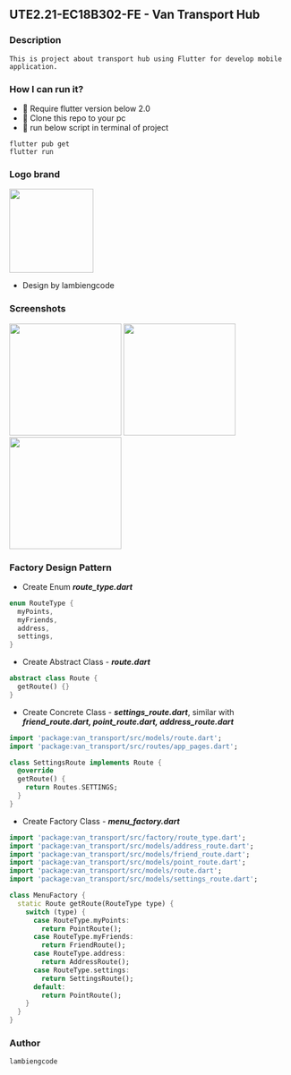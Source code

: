 ## UTE2.21-EC18B302-FE - Van Transport Hub

### Description
```text
This is project about transport hub using Flutter for develop mobile application.
```

### How I can run it?

- 🚀 Require flutter version below 2.0
- 🚀 Clone this repo to your pc
- 🚀 run below script in terminal of project

```terminal
flutter pub get
flutter run
```

### Logo brand

<img src="https://github.com/lambiengcode/project_college_ec/blob/master/images/logo_app.png?raw=true" width="150px" height="150px"/>

- Design by lambiengcode

### Screenshots

<p> 
<img src="https://github.com/hongvinhmobile/project_college_ec/blob/dev/screenshots/home.png?raw=true" width="200px"/>
<img src="https://github.com/hongvinhmobile/project_college_ec/blob/dev/screenshots/profile.png?raw=true" width="200px"/>
<img src="https://github.com/hongvinhmobile/project_college_ec/blob/dev/screenshots/details.png?raw=true" width="200px"/>
</p>

### Factory Design Pattern

- Create Enum ***route_type.dart***
```dart
enum RouteType {
  myPoints,
  myFriends,
  address,
  settings,
}
```

- Create Abstract Class - ***route.dart***
```dart
abstract class Route {
  getRoute() {}
}
```

- Create Concrete Class - ***settings_route.dart***, similar with ***friend_route.dart, point_route.dart, address_route.dart***
```dart
import 'package:van_transport/src/models/route.dart';
import 'package:van_transport/src/routes/app_pages.dart';

class SettingsRoute implements Route {
  @override
  getRoute() {
    return Routes.SETTINGS;
  }
}
```

- Create Factory Class - ***menu_factory.dart*** 
```dart
import 'package:van_transport/src/factory/route_type.dart';
import 'package:van_transport/src/models/address_route.dart';
import 'package:van_transport/src/models/friend_route.dart';
import 'package:van_transport/src/models/point_route.dart';
import 'package:van_transport/src/models/route.dart';
import 'package:van_transport/src/models/settings_route.dart';

class MenuFactory {
  static Route getRoute(RouteType type) {
    switch (type) {
      case RouteType.myPoints:
        return PointRoute();
      case RouteType.myFriends:
        return FriendRoute();
      case RouteType.address:
        return AddressRoute();
      case RouteType.settings:
        return SettingsRoute();
      default:
        return PointRoute();
    }
  }
}
```

### Author
```text
lambiengcode
```
